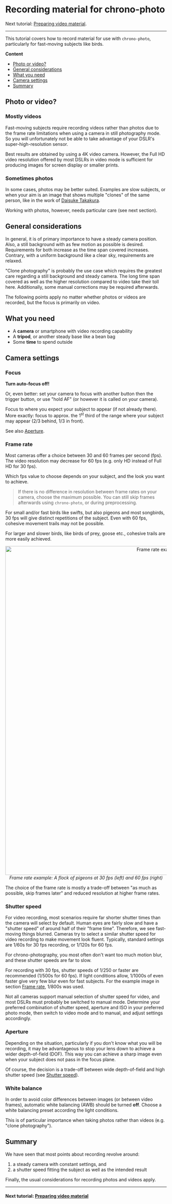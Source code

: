 # Recording material for chrono-photo

Next tutorial: [Preparing video material](tutorial_prepare.md).

----

This tutorial covers how to record material for use with `chrono-photo`,
particularly for fast-moving subjects like birds.

**Content**
* [Photo or video?](#photo-or-video)
* [General considerations](#general-considerations)
* [What you need](#what-you-need)
* [Camera settings](#camera-settings)
* [Summary](#summary)

## Photo or video?

### Mostly videos

Fast-moving subjects require recording videos rather than photos due to the frame rate limitations
when using a camera in still photography mode. 
So you will unfortunately not be able to take advantage of your DSLR's super-high-resolution sensor.

Best results are obtained by using a 4K video camera.
However, the Full HD video resolution offered by most DSLRs in video mode is sufficient for producing images
for screen display or smaller prints.

### Sometimes photos

In some cases, photos may be better suited. Examples are slow subjects,
or when your aim is an image that shows multiple "clones" of the same person,
like in the work of [Daisuke Takakura](https://www.lensculture.com/articles/daisuke-takakura-monodramatic).

Working with photos, however, needs particular care (see next section).

## General considerations

In general, it is of primary importance to have a steady camera position.
Also, a still background with as few motion as possible is desired.
Requirements for both increase as the time span covered increases.
Contrary, with a uniform background like a clear sky, requirements are relaxed.

"Clone photography" is probably the use case which requires the greatest care regarding
a still background and steady camera. 
The long time span covered as well as the higher resolution compared to video take their toll here.
Additionally, some manual corrections may be required afterwards.

The following points apply no matter whether photos or videos are recorded,
but the focus is primarily on video.

## What you need

* A **camera** or smartphone with video recording capability
* A **tripod**, or another steady base like a bean bag
* Some **time** to spend outside

## Camera settings

### Focus

**Turn auto-focus off!**

Or, even better: set your camera to focus with another button then the trigger button,
or use "hold AF" (or however it is called on your camera).

Focus to where you expect your subject to appear (if not already there).
More exactly: focus to approx. the 1<sup>st</sup> third of the range where your subject may appear
(2/3 behind, 1/3 in front).

See also [Aperture](#aperture).

### Frame rate

Most cameras offer a choice between 30 and 60 frames per second (fps). 
The video resolution may decrease for 60 fps (e.g. only HD instead of Full HD for 30 fps).

Which fps value to choose depends on your subject, and the look you want to achieve.

>If there is no difference in resolution between frame rates on your camera,
choose the maximum possible.
You can still skip frames afterwards using `chrono-photo`, or during preprocessing.

For small and/or fast birds like swifts, but also pigeons and most songbirds,
30 fps will give distinct repetitions of the subject. 
Even with 60 fps, cohesive movement trails may not be possible.

For larger and slower birds, like birds of prey, goose etc.,
cohesive trails are more easily achieved.

<p align="center">
<img src="https://user-images.githubusercontent.com/44003176/79148074-3a65c980-7dc5-11ea-8798-91a817c95600.jpg" alt="Frame rate example with pigeons" width="1024" /><br/>
<i>Frame rate example: A flock of pigeons at 30 fps (left) and 60 fps (right)</i>
</p>

The choice of the frame rate is mostly a trade-off between "as much as possible, skip frames later"
and reduced resolution at higher frame rates.

### Shutter speed

For video recording, most scenarios require far shorter shutter times
than the camera will select by default. 
Human eyes are fairly slow and have a "shutter speed" of around half of their "frame time".
Therefore, we see fast-moving things blurred. 
Cameras try to select a similar shutter speed for video recording to make movement look fluent. 
Typically, standard settings are 1/60s for 30 fps recording, or 1/120s for 60 fps.

For chrono-photography, you most often don't want too much motion blur,
and these shutter speeds are far to slow.

For recording with 30 fps, shutter speeds of 1/250 or faster are recommended (1/500s for 60 fps). 
If light conditions allow, 1/1000s of even faster give very few blur even for fast subjects.
For the example image in section [Frame rate](#frame-rate), 1/800s was used.

Not all cameras support manual selection of shutter speed for video,
and most DSLRs must probably be switched to manual mode.
Determine your preferred combination of shutter speed, aperture and ISO in your preferred photo mode,
then switch to video mode and to manual, and adjust settings accordingly.

### Aperture

Depending on the situation, particularly if you don't know what you will be recording,
it may be advantageous to stop your lens down to achieve a wider depth-of-field (DOF).
This way you can achieve a sharp image even when your subject does not pass in the focus plane.

Of course, the decision is a trade-off between wide depth-of-field and high shutter speed
(see [Shutter speed](#shutter-speed)).

### White balance

In order to avoid color differences between images (or between video frames),
automatic white balancing (AWB) should be turned **off**.
Choose a white balancing preset according the light conditions.

This is of particular importance when taking photos rather than videos
(e.g. "clone photography").

## Summary

We have seen that most points about recording revolve around:
1. a steady camera with constant settings, and
1. a shutter speed fitting the subject as well as the intended result

Finally, the usual considerations for recording photos and videos apply.

----

#### Next tutorial: [Preparing video material](tutorial_prepare.md)